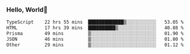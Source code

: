 
### Hello, World🐤

<!--START_SECTION:waka-->

```txt
TypeScript    22 hrs 55 mins  █████████████▒░░░░░░░░░░░   53.05 %
HTML          17 hrs 39 mins  ██████████▒░░░░░░░░░░░░░░   40.88 %
Prisma        49 mins         ▒░░░░░░░░░░░░░░░░░░░░░░░░   01.90 %
JSON          46 mins         ▒░░░░░░░░░░░░░░░░░░░░░░░░   01.80 %
Other         29 mins         ▒░░░░░░░░░░░░░░░░░░░░░░░░   01.12 %
```

<!--END_SECTION:waka-->
